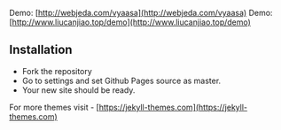 Demo: [http://webjeda.com/vyaasa](http://webjeda.com/vyaasa)
Demo:[http://www.liucanjiao.top/demo](http://www.liucanjiao.top/demo)

## Installation
* Fork the repository
* Go to settings and set Github Pages source as master.
* Your new site should be ready.

For more themes visit - [https://jekyll-themes.com](https://jekyll-themes.com)